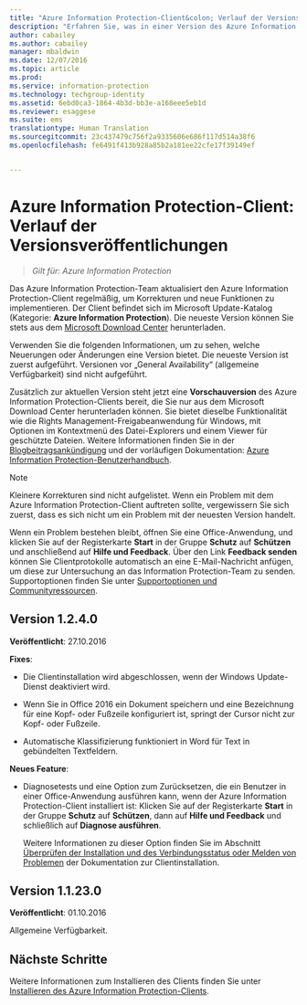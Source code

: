 ```yaml
---
title: "Azure Information Protection-Client&colon; Verlauf der Versionsveröffentlichungen | Azure Information Protection"
description: "Erfahren Sie, was in einer Version des Azure Information Protection-Clients für Windows neu ist oder geändert wurde."
author: cabailey
ms.author: cabailey
manager: mbaldwin
ms.date: 12/07/2016
ms.topic: article
ms.prod: 
ms.service: information-protection
ms.technology: techgroup-identity
ms.assetid: 6ebd0ca3-1864-4b3d-bb3e-a168eee5eb1d
ms.reviewer: esaggese
ms.suite: ems
translationtype: Human Translation
ms.sourcegitcommit: 23c437479c756f2a9335606e686f117d514a38f6
ms.openlocfilehash: fe6491f413b928a85b2a181ee22cfe17f39149ef


---
```


# <a name="azure-information-protection-client-version-release-history"></a>Azure Information Protection-Client: Verlauf der Versionsveröffentlichungen

>*Gilt für: Azure Information Protection*

Das Azure Information Protection-Team aktualisiert den Azure Information Protection-Client regelmäßig, um Korrekturen und neue Funktionen zu implementieren. Der Client befindet sich im Microsoft Update-Katalog (Kategorie: **Azure Information Protection**). Die neueste Version können Sie stets aus dem [Microsoft Download Center](https://www.microsoft.com/en-us/download/details.aspx?id=53018) herunterladen.

Verwenden Sie die folgenden Informationen, um zu sehen, welche Neuerungen oder Änderungen eine Version bietet. Die neueste Version ist zuerst aufgeführt. Versionen vor „General Availability“ (allgemeine Verfügbarkeit) sind nicht aufgeführt.

Zusätzlich zur aktuellen Version steht jetzt eine **Vorschauversion** des Azure Information Protection-Clients bereit, die Sie nur aus dem Microsoft Download Center herunterladen können. Sie bietet dieselbe Funktionalität wie die Rights Management-Freigabeanwendung für Windows, mit Optionen im Kontextmenü des Datei-Explorers und einem Viewer für geschützte Dateien. Weitere Informationen finden Sie in der [Blogbeitragsankündigung](https://blogs.technet.microsoft.com/enterprisemobility/2016/12/07/azure-information-protection-december-preview-now-available/) und der vorläufigen Dokumentation: [Azure Information Protection-Benutzerhandbuch](client-user-guide.md).

> [!NOTE]
> Kleinere Korrekturen sind nicht aufgelistet. Wenn ein Problem mit dem Azure Information Protection-Client auftreten sollte, vergewissern Sie sich zuerst, dass es sich nicht um ein Problem mit der neuesten Version handelt.
>  
> Wenn ein Problem bestehen bleibt, öffnen Sie eine Office-Anwendung, und klicken Sie auf der Registerkarte **Start** in der Gruppe **Schutz** auf **Schützen** und anschließend auf **Hilfe und Feedback**. Über den Link **Feedback senden** können Sie Clientprotokolle automatisch an eine E-Mail-Nachricht anfügen, um diese zur Untersuchung an das Information Protection-Team zu senden. Supportoptionen finden Sie unter [Supportoptionen und Communityressourcen](../get-started/information-support.md#support-options-and-community-resources).

## <a name="version-1240"></a>Version 1.2.4.0

**Veröffentlicht**: 27.10.2016

**Fixes**:

- Die Clientinstallation wird abgeschlossen, wenn der Windows Update-Dienst deaktiviert wird.

- Wenn Sie in Office 2016 ein Dokument speichern und eine Bezeichnung für eine Kopf- oder Fußzeile konfiguriert ist, springt der Cursor nicht zur Kopf- oder Fußzeile.

- Automatische Klassifizierung funktioniert in Word für Text in gebündelten Textfeldern.

**Neues Feature**:

- Diagnosetests und eine Option zum Zurücksetzen, die ein Benutzer in einer Office-Anwendung ausführen kann, wenn der Azure Information Protection-Client installiert ist: Klicken Sie auf der Registerkarte **Start** in der Gruppe **Schutz** auf **Schützen**, dann auf **Hilfe und Feedback** und schließlich auf **Diagnose ausführen**. 

    Weitere Informationen zu dieser Option finden Sie im Abschnitt [Überprüfen der Installation und des Verbindungsstatus oder Melden von Problemen](info-protect-client.md#to-verify-installation-connection-status-or-report-a-problem) der Dokumentation zur Clientinstallation.

## <a name="version-11230"></a>Version 1.1.23.0

**Veröffentlicht**: 01.10.2016

Allgemeine Verfügbarkeit.

## <a name="next-steps"></a>Nächste Schritte

Weitere Informationen zum Installieren des Clients finden Sie unter [Installieren des Azure Information Protection-Clients](info-protect-client.md).



<!--HONumber=Dec16_HO1-->


